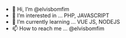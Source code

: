 - 👋 Hi, I’m @elvisbomfim
- 👀 I’m interested in ... PHP, JAVASCRIPT
- 🌱 I’m currently learning ... VUE JS, NODEJS
- 📫 How to reach me ... @elvisbomfim

<!---
elvisbomfim/elvisbomfim is a ✨ special ✨ repository because its `README.md` (this file) appears on your GitHub profile.
You can click the Preview link to take a look at your changes.
--->
